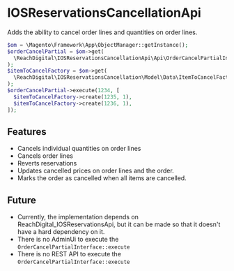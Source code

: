 # IOSReservationsCancellationApi

Adds the ability to cancel order lines and quantities on order lines.

```php
$om = \Magento\Framework\App\ObjectManager::getInstance();
$orderCancelPartial = $om->get(
  \ReachDigital\IOSReservationsCancellationApi\Api\OrderCancelPartialInterface::class
);
$itemToCancelFactory = $om->get(
  \ReachDigital\IOSReservationsCancellation\Model\Data\ItemToCancelFactory::class
);
$orderCancelPartial->execute(1234, [
  $itemToCancelFactory->create(1235, 1),
  $itemToCancelFactory->create(1236, 1),
]);
```

## Features

- Cancels individual quantities on order lines
- Cancels order lines
- Reverts reservations
- Updates cancelled prices on order lines and the order.
- Marks the order as cancelled when all items are cancelled.

## Future

- Currently, the implementation depends on ReachDigital_IOSReservationsApi, but
  it can be made so that it doesn't have a hard dependency on it.
- There is no AdminUi to execute the `OrderCancelPartialInterface::execute`
- There is no REST API to execute the `OrderCancelPartialInterface::execute`
